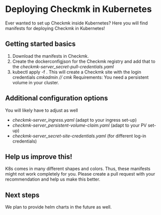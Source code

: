# Deploying Checkmk in Kubernetes 
Ever wanted to set up Checkmk inside Kubernetes?
Here you will find manifests for deploying Checkmk in Kubernetes!

## Getting started basics
1) Download the manifests in Checkmk. 
2) Create the dockerconfigjson for the Checkmk registry and add that to the _checkmk-server_secret-pull-credentials.yaml_
3) kubectl apply -f .
This will create a Checkmk site with the login credentials _cmkadmin // cmk_
Requirements: You need a persistent volume in your cluster.

## Additional configuration options
You will likely have to adjust as well 
- _checkmk-server_ingress.yaml_ (adapt to your ingress set-up)
- _checkmk-server_persistent-volume-claim.yaml_ (adapt to your PV set-up)
- _checkmk-server_secret-site-credentials.yaml_ (for different log-in credentials)

## Help us improve this!
K8s comes in many different shapes and colors. Thus, these manifests might not work completely for you.
Please create a pull request with your recommendation and help us make this better.

## Next steps
We plan to provide helm charts in the future as well. 
